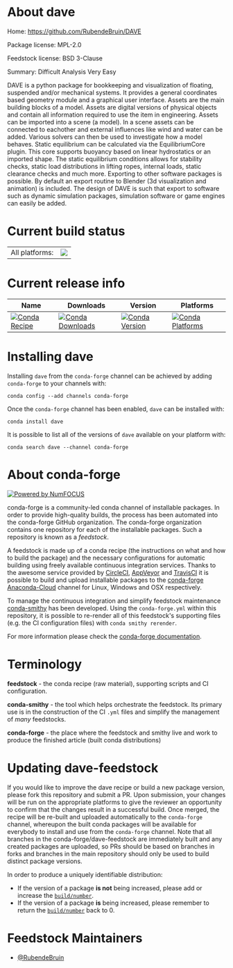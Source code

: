 About dave
==========

Home: https://github.com/RubendeBruin/DAVE

Package license: MPL-2.0

Feedstock license: BSD 3-Clause

Summary: Difficult Analysis Very Easy

DAVE is a python package for bookkeeping and visualization of floating, suspended and/or mechanical systems. It provides a general coordinates based geometry module and a graphical user interface.
Assets are the main building blocks of a model. Assets are digital versions of physical objects and contain all information required to use the item in engineering. Assets can be imported into a scene (a model). In a scene assets can be connected to eachother and external influences like wind and water can be added.
Various solvers can then be used to investigate how a model behaves. Static equilibrium can be calculated via the EquilibriumCore plugin. This core supports buoyancy based on linear hydrostatics or an imported shape. The static equilibrium conditions allows for stability checks, static load distributions in lifting ropes, internal loads, static clearance checks and much more.
Exporting to other software packages is possible. By default an export routine to Blender (3d visualization and animation) is included. The design of DAVE is such that export to software such as dynamic simulation packages, simulation software or game engines can easily be added.


Current build status
====================


<table><tr><td>All platforms:</td>
    <td>
      <a href="https://dev.azure.com/conda-forge/feedstock-builds/_build/latest?definitionId=8971&branchName=master">
        <img src="https://dev.azure.com/conda-forge/feedstock-builds/_apis/build/status/dave-feedstock?branchName=master">
      </a>
    </td>
  </tr>
</table>

Current release info
====================

| Name | Downloads | Version | Platforms |
| --- | --- | --- | --- |
| [![Conda Recipe](https://img.shields.io/badge/recipe-dave-green.svg)](https://anaconda.org/conda-forge/dave) | [![Conda Downloads](https://img.shields.io/conda/dn/conda-forge/dave.svg)](https://anaconda.org/conda-forge/dave) | [![Conda Version](https://img.shields.io/conda/vn/conda-forge/dave.svg)](https://anaconda.org/conda-forge/dave) | [![Conda Platforms](https://img.shields.io/conda/pn/conda-forge/dave.svg)](https://anaconda.org/conda-forge/dave) |

Installing dave
===============

Installing `dave` from the `conda-forge` channel can be achieved by adding `conda-forge` to your channels with:

```
conda config --add channels conda-forge
```

Once the `conda-forge` channel has been enabled, `dave` can be installed with:

```
conda install dave
```

It is possible to list all of the versions of `dave` available on your platform with:

```
conda search dave --channel conda-forge
```


About conda-forge
=================

[![Powered by NumFOCUS](https://img.shields.io/badge/powered%20by-NumFOCUS-orange.svg?style=flat&colorA=E1523D&colorB=007D8A)](http://numfocus.org)

conda-forge is a community-led conda channel of installable packages.
In order to provide high-quality builds, the process has been automated into the
conda-forge GitHub organization. The conda-forge organization contains one repository
for each of the installable packages. Such a repository is known as a *feedstock*.

A feedstock is made up of a conda recipe (the instructions on what and how to build
the package) and the necessary configurations for automatic building using freely
available continuous integration services. Thanks to the awesome service provided by
[CircleCI](https://circleci.com/), [AppVeyor](https://www.appveyor.com/)
and [TravisCI](https://travis-ci.com/) it is possible to build and upload installable
packages to the [conda-forge](https://anaconda.org/conda-forge)
[Anaconda-Cloud](https://anaconda.org/) channel for Linux, Windows and OSX respectively.

To manage the continuous integration and simplify feedstock maintenance
[conda-smithy](https://github.com/conda-forge/conda-smithy) has been developed.
Using the ``conda-forge.yml`` within this repository, it is possible to re-render all of
this feedstock's supporting files (e.g. the CI configuration files) with ``conda smithy rerender``.

For more information please check the [conda-forge documentation](https://conda-forge.org/docs/).

Terminology
===========

**feedstock** - the conda recipe (raw material), supporting scripts and CI configuration.

**conda-smithy** - the tool which helps orchestrate the feedstock.
                   Its primary use is in the construction of the CI ``.yml`` files
                   and simplify the management of *many* feedstocks.

**conda-forge** - the place where the feedstock and smithy live and work to
                  produce the finished article (built conda distributions)


Updating dave-feedstock
=======================

If you would like to improve the dave recipe or build a new
package version, please fork this repository and submit a PR. Upon submission,
your changes will be run on the appropriate platforms to give the reviewer an
opportunity to confirm that the changes result in a successful build. Once
merged, the recipe will be re-built and uploaded automatically to the
`conda-forge` channel, whereupon the built conda packages will be available for
everybody to install and use from the `conda-forge` channel.
Note that all branches in the conda-forge/dave-feedstock are
immediately built and any created packages are uploaded, so PRs should be based
on branches in forks and branches in the main repository should only be used to
build distinct package versions.

In order to produce a uniquely identifiable distribution:
 * If the version of a package **is not** being increased, please add or increase
   the [``build/number``](https://conda.io/docs/user-guide/tasks/build-packages/define-metadata.html#build-number-and-string).
 * If the version of a package **is** being increased, please remember to return
   the [``build/number``](https://conda.io/docs/user-guide/tasks/build-packages/define-metadata.html#build-number-and-string)
   back to 0.

Feedstock Maintainers
=====================

* [@RubendeBruin](https://github.com/RubendeBruin/)

